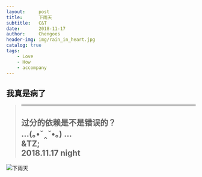 ```yaml
---
layout:     post
title:      下雨天
subtitle:   C&T
date:       2018-11-17  
author:     Chengoes
header-img: img/rain_in_heart.jpg
catalog: true
tags:
    - Love
    - How
    - accompany
---
```


## 我真是病了  
> -----------
> 过分的依赖是不是错误的？   
> ...(｡•ˇ‸ˇ•｡) ...  
> &TZ;   
> 2018.11.17 night   
> -----------  
![下雨天](http://5b0988e595225.cdn.sohucs.com/images/20170821/44a7bee437304eb39e8ab33e45c3f1ef.gif)